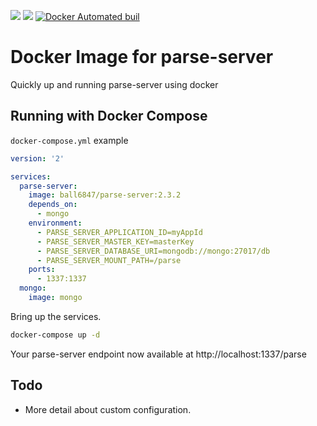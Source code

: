 [![](https://images.microbadger.com/badges/image/ball6847/parse-server.svg)](https://microbadger.com/images/ball6847/parse-server "Get your own image badge on microbadger.com")
[![](https://images.microbadger.com/badges/version/ball6847/parse-server.svg)](https://microbadger.com/images/ball6847/parse-server "Get your own version badge on microbadger.com")
[![Docker Automated buil](https://img.shields.io/docker/automated/jrottenberg/ffmpeg.svg)](https://hub.docker.com/r/ball6847/parse-server/)

# Docker Image for parse-server

Quickly up and running parse-server using docker

## Running with Docker Compose

`docker-compose.yml` example

```yml
version: '2'

services:
  parse-server:
    image: ball6847/parse-server:2.3.2
    depends_on:
      - mongo
    environment:
      - PARSE_SERVER_APPLICATION_ID=myAppId
      - PARSE_SERVER_MASTER_KEY=masterKey
      - PARSE_SERVER_DATABASE_URI=mongodb://mongo:27017/db
      - PARSE_SERVER_MOUNT_PATH=/parse
    ports:
      - 1337:1337
  mongo:
    image: mongo

```

Bring up the services.

```sh
docker-compose up -d
```

Your parse-server endpoint now available at http://localhost:1337/parse

## Todo

- More detail about custom configuration.

